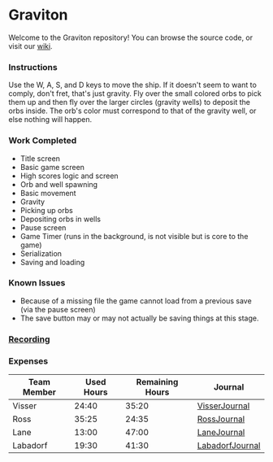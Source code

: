 # Graviton

Welcome to the Graviton repository! You can browse the source code, or visit our [wiki](https://github.com/cps-209-team-3/Graviton/wiki).
### Instructions
Use the W, A, S, and D keys to move the ship. If it doesn't seem to want to comply, don't fret, that's just gravity. Fly over the small colored orbs to pick them up and then fly over the larger circles (gravity wells) to deposit the orbs inside. The orb's color must correspond to that of the gravity well, or else nothing will happen.
### Work Completed
* Title screen
* Basic game screen
* High scores logic and screen
* Orb and well spawning
* Basic movement
* Gravity
* Picking up orbs
* Depositing orbs in wells
* Pause screen
* Game Timer (runs in the background, is not visible but is core to the game)
* Serialization
* Saving and loading
### Known Issues
* Because of a missing file the game cannot load from a previous save (via the pause screen)
* The save button may or may not actually be saving things at this stage.
### [Recording](https://youtu.be/3i9FIn4d9u4)
### Expenses
Team Member | Used Hours | Remaining Hours | Journal
----------- | ---------- | --------------- | ------
Visser | 24:40 | 35:20 | [VisserJournal](https://github.com/cps-209-team-3/Graviton/wiki/VisserJournal)
Ross | 35:25 | 24:35 | [RossJournal](https://github.com/cps-209-team-3/Graviton/wiki/RossJournal)
Lane | 13:00 | 47:00 | [LaneJournal](https://github.com/cps-209-team-3/Graviton/wiki/LaneJournal)
Labadorf | 19:30 | 41:30 | [LabadorfJournal](https://github.com/cps-209-team-3/Graviton/wiki/LabadorfJournal)
